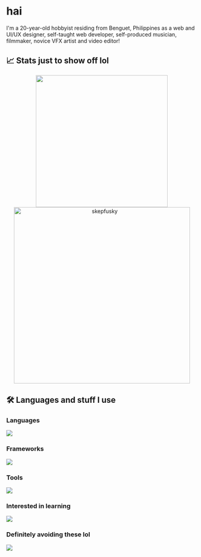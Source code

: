 # hai
I'm a 20-year-old hobbyist residing from Benguet, Philippines as a web and UI/UX designer, self-taught web developer, self-produced musician, filmmaker, novice VFX artist and video editor!

## 📈 Stats just to show off lol
<p align="center">
  <a href="https://github.com/anuraghazra/github-readme-stats">
      <img width="348" src="https://github-readme-stats.vercel.app/api/top-langs/?username=skepfusky&hide_title=true&layout=compact&theme=tokyonight&langs_count=10&hide_border=true&hide=json,markdown&include_all_commits=true&card_width=300">
  </a>
  <img width="465" src="https://github-readme-streak-stats.herokuapp.com/?user=skepfusky&theme=tokyonight&hide_border=true" alt="skepfusky">
</p>

## 🛠️ Languages and stuff I use
### Languages
![](https://skillicons.dev/icons?i=dotnet,html,css,pug,sass,nodejs,js,ts,py)
### Frameworks
![](https://skillicons.dev/icons?i=tailwind,react,next,vue,nuxt,svelte,astro)
### Tools
![](https://skillicons.dev/icons?i=ps,pr,ae,ai,figma,vscode,visualstudio,idea,vim,bash,powershell,git,github,linux,docker&perline=8)

### Interested in learning
![](https://skillicons.dev/icons?i=raspberrypi,cs,go,fastapi,flask,electron,firebase,mongodb,postgres,redis,prisma&perline=8)

### Definitely avoiding these lol
![](https://skillicons.dev/icons?i=php,jquery,java)
